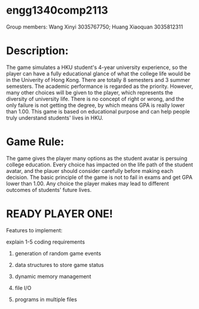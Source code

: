 # engg1340comp2113

Group members: Wang Xinyi 3035767750; Huang Xiaoquan 3035812311

# Description:

The game simulates a HKU student's 4-year university experience, so the player can have a fully educational glance of what the college life would be in the Univerity of Hong Kong. There are totally 8 semesters and 3 summer semesters. The academic performance is regarded as the priority. However, many other choices will be given to the player, which represents the diversity of university life. There is no concept of right or wrong, and the only failure is not getting the degree, by which means GPA is really lower than 1.00. This game is based on educational purpose and can help people truly understand students' lives in HKU.

# Game Rule:

The game gives the player many options as the student avatar is persuing college education. Every choice has impacted on the life path of the student avatar, and the plauer should consider carefully before making each decision. The basic principle of the game is not to fail in exams and get GPA lower than 1.00. Any choice the player makes may lead to different outcomes of students' future lives.

# READY PLAYER ONE!


Features to implement:

explain 1-5 coding requirements

1. generation of random game events

2. data structures to store game status

3. dynamic memory management

4. file I/O

5. programs in multiple files
